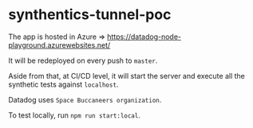 # synthentics-tunnel-poc

The app is hosted in Azure => <https://datadog-node-playground.azurewebsites.net/>

It will be redeployed on every push to `master`.

Aside from that, at CI/CD level, it will start the server and execute all the synthetic tests against `localhost`.

Datadog uses `Space Buccaneers organization`.

To test locally, run `npm run start:local`.
